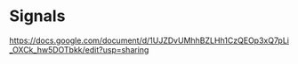 # Signals

https://docs.google.com/document/d/1UJZDvUMhhBZLHh1CzQEOp3xQ7pLi_OXCk_hw5DOTbkk/edit?usp=sharing